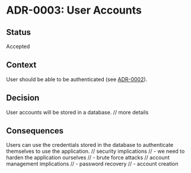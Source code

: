 # ADR-0003: User Accounts

## Status

Accepted

## Context

User should be able to be authenticated (see [ADR-0002](0002-authentication-and-authorization.md)).

## Decision

User accounts will be stored in a database.
// more details

## Consequences

Users can use the credentials stored in the database to authenticate themselves to use the application.
// security implications
// - we need to harden the application ourselves
// - brute force attacks
// account management implications
// - password recovery
// - account creation
